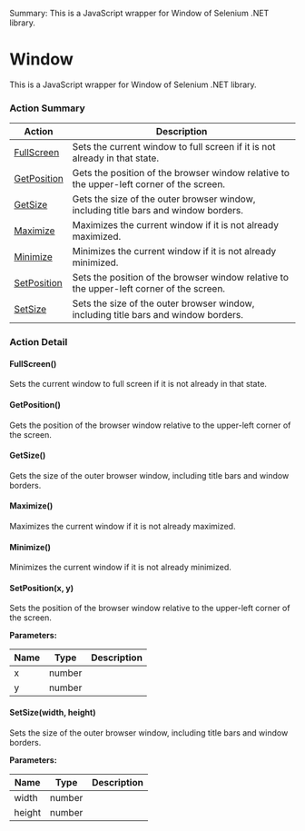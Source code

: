 Summary: This is a JavaScript wrapper for Window of Selenium .NET library.

# Window

This is a JavaScript wrapper for Window of Selenium .NET library.






<!-- ============================== property summary ========================== -->

	
<!-- ============================== action summary ========================== -->



### Action Summary

|  **Action** | **Description** | 
| ----------- | --------------- |
|	[FullScreen](#FullScreen) | Sets the current window to full screen if it is not already in that state. |
|	[GetPosition](#GetPosition) | Gets the position of the browser window relative to the upper-left corner of the screen. |
|	[GetSize](#GetSize) | Gets the size of the outer browser window, including title bars and window borders. |
|	[Maximize](#Maximize) | Maximizes the current window if it is not already maximized. |
|	[Minimize](#Minimize) | Minimizes the current window if it is not already minimized. |
|	[SetPosition](#SetPosition) | Sets the position of the browser window relative to the upper-left corner of the screen. |
|	[SetSize](#SetSize) | Sets the size of the outer browser window, including title bars and window borders. |




<!-- ============================== property detail ========================== -->
	
	
<!-- ============================== action detail ========================== -->
	
### Action Detail
		
<a name="FullScreen"></a>    
#### FullScreen()

Sets the current window to full screen if it is not already in that state.





<a name="see.also.window.fullscreen"></a>

<a name="GetPosition"></a>    
#### GetPosition()

Gets the position of the browser window relative to the upper-left corner of the screen.





<a name="see.also.window.getposition"></a>

<a name="GetSize"></a>    
#### GetSize()

Gets the size of the outer browser window, including title bars and window borders.





<a name="see.also.window.getsize"></a>

<a name="Maximize"></a>    
#### Maximize()

Maximizes the current window if it is not already maximized.





<a name="see.also.window.maximize"></a>

<a name="Minimize"></a>    
#### Minimize()

Minimizes the current window if it is not already minimized.





<a name="see.also.window.minimize"></a>

<a name="SetPosition"></a>    
#### SetPosition(x, y)

Sets the position of the browser window relative to the upper-left corner of the screen.


**Parameters:**

|	**Name** | **Type** | **Description** |
| ---------- | -------- | --------------- |
| x | number |	 |
| y | number |	 |





<a name="see.also.window.setposition"></a>

<a name="SetSize"></a>    
#### SetSize(width, height)

Sets the size of the outer browser window, including title bars and window borders.


**Parameters:**

|	**Name** | **Type** | **Description** |
| ---------- | -------- | --------------- |
| width | number |	 |
| height | number |	 |





<a name="see.also.window.setsize"></a>

	

